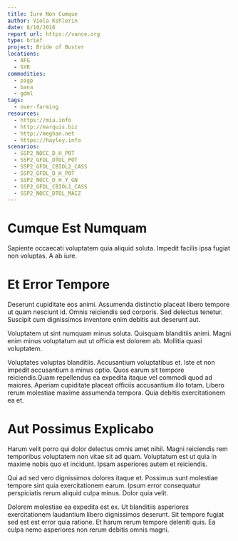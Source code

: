 ```yaml
---
title: Iure Non Cumque
author: Viola Kshlerin
date: 8/10/2016
report url: https://vance.org
type: brief
project: Bride of Buster
locations:
  - AFG
  - SYR
commodities:
  - pigp
  - bana
  - gdml
tags:
  - over-farming
resources:
  - https://mia.info
  - http://marquis.biz
  - http://meghan.net
  - https://hayley.info
scenarios:
  - SSP2_NOCC_D_H_POT
  - SSP2_GFDL_DTOL_POT
  - SSP2_GFDL_CBIOL2_CASS
  - SSP2_GFDL_D_H_POT
  - SSP2_NOCC_D_H_Y_GN
  - SSP2_GFDL_CBIOL1_CASS
  - SSP2_NOCC_DTOL_MAIZ
---
```

# Cumque Est Numquam
Sapiente occaecati voluptatem quia aliquid soluta. Impedit facilis ipsa fugiat non voluptas. A ab iure.

# Et Error Tempore
Deserunt cupiditate eos animi. Assumenda distinctio placeat libero tempore ut quam nesciunt id. Omnis reiciendis sed corporis. Sed delectus tenetur. Suscipit cum dignissimos inventore enim debitis aut deserunt aut.
 Voluptatem ut sint numquam minus soluta. Quisquam blanditiis animi. Magni enim minus voluptatum aut ut officia est dolorem ab. Mollitia quasi voluptatem.
 Voluptates voluptas blanditiis. Accusantium voluptatibus et. Iste et non impedit accusantium a minus optio. Quos earum sit tempore reiciendis.Quam repellendus ea expedita itaque vel commodi quod ad maiores. Aperiam cupiditate placeat officiis accusantium illo totam. Libero rerum molestiae maxime assumenda tempora. Quia debitis exercitationem ea et.

# Aut Possimus Explicabo
Harum velit porro qui dolor delectus omnis amet nihil. Magni reiciendis rem temporibus voluptatem non vitae sit ad quam. Voluptatum est ut quia in maxime nobis quo et incidunt. Ipsam asperiores autem et reiciendis.
 Qui ad sed vero dignissimos dolores itaque et. Possimus sunt molestiae tempore sint quia exercitationem earum. Ipsum error consequatur perspiciatis rerum aliquid culpa minus. Dolor quia velit.
 Dolorem molestiae ea expedita est ex. Ut blanditiis asperiores exercitationem laudantium libero dignissimos deserunt. Sit tempore fugiat sed est est error quia ratione. Et harum rerum tempore deleniti quis. Ea culpa nemo asperiores non rerum debitis omnis magni.
